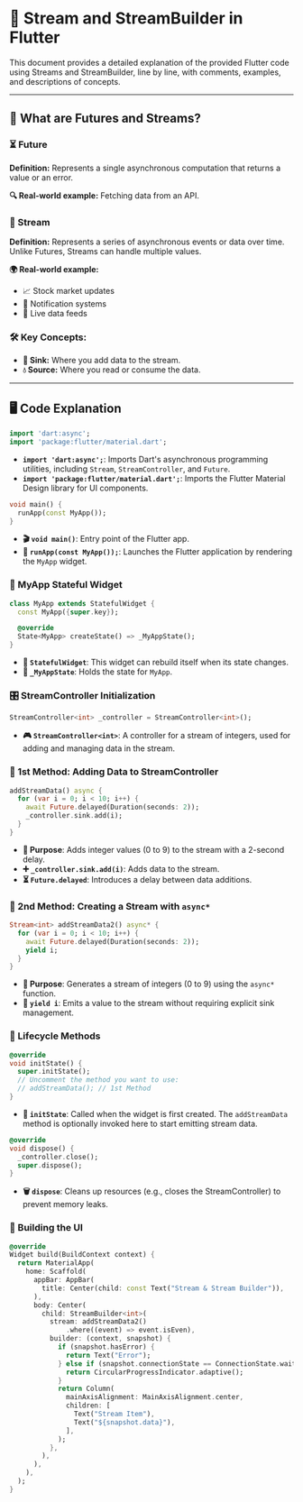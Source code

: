 # 📜 Stream and StreamBuilder in Flutter

This document provides a detailed explanation of the provided Flutter code using Streams and StreamBuilder, line by line, with comments, examples, and descriptions of concepts.

---

## 🔮 What are Futures and Streams?

### ⏳ Future

**Definition:** Represents a single asynchronous computation that returns a value or an error.

**🔍 Real-world example:** Fetching data from an API.

### 🌊 Stream

**Definition:** Represents a series of asynchronous events or data over time. Unlike Futures, Streams can handle multiple values.

**🌍 Real-world example:**
- 📈 Stock market updates
- 🔔 Notification systems
- 📡 Live data feeds

### 🛠 Key Concepts:

- **🛑 Sink:** Where you add data to the stream.
- **💧 Source:** Where you read or consume the data.

---

## 🖥️ Code Explanation

```dart
import 'dart:async';
import 'package:flutter/material.dart';
```
- **`import 'dart:async';`**: Imports Dart's asynchronous programming utilities, including `Stream`, `StreamController`, and `Future`.
- **`import 'package:flutter/material.dart';`**: Imports the Flutter Material Design library for UI components.

```dart
void main() {
  runApp(const MyApp());
}
```
- **🎬 `void main()`**: Entry point of the Flutter app.
- **🚀 `runApp(const MyApp());`**: Launches the Flutter application by rendering the `MyApp` widget.

### 📌 MyApp Stateful Widget
```dart
class MyApp extends StatefulWidget {
  const MyApp({super.key});

  @override
  State<MyApp> createState() => _MyAppState();
}
```
- **🔄 `StatefulWidget`**: This widget can rebuild itself when its state changes.
- **📝 `_MyAppState`**: Holds the state for `MyApp`.

### 🎛️ StreamController Initialization
```dart
StreamController<int> _controller = StreamController<int>();
```
- **🎮 `StreamController<int>`**: A controller for a stream of integers, used for adding and managing data in the stream.

### 🚀 1st Method: Adding Data to StreamController
```dart
addStreamData() async {
  for (var i = 0; i < 10; i++) {
    await Future.delayed(Duration(seconds: 2));
    _controller.sink.add(i);
  }
}
```
- **🎯 Purpose**: Adds integer values (0 to 9) to the stream with a 2-second delay.
- **➕ `_controller.sink.add(i)`**: Adds data to the stream.
- **⏳ `Future.delayed`**: Introduces a delay between data additions.

### 🚀 2nd Method: Creating a Stream with `async*`
```dart
Stream<int> addStreamData2() async* {
  for (var i = 0; i < 10; i++) {
    await Future.delayed(Duration(seconds: 2));
    yield i;
  }
}
```
- **🎯 Purpose**: Generates a stream of integers (0 to 9) using the `async*` function.
- **🔁 `yield i`**: Emits a value to the stream without requiring explicit sink management.

### 🔄 Lifecycle Methods
```dart
@override
void initState() {
  super.initState();
  // Uncomment the method you want to use:
  // addStreamData(); // 1st Method
}
```
- **🔄 `initState`**: Called when the widget is first created. The `addStreamData` method is optionally invoked here to start emitting stream data.

```dart
@override
void dispose() {
  _controller.close();
  super.dispose();
}
```
- **🗑️ `dispose`**: Cleans up resources (e.g., closes the StreamController) to prevent memory leaks.

### 🎨 Building the UI
```dart
@override
Widget build(BuildContext context) {
  return MaterialApp(
    home: Scaffold(
      appBar: AppBar(
        title: Center(child: const Text("Stream & Stream Builder")),
      ),
      body: Center(
        child: StreamBuilder<int>(
          stream: addStreamData2()
              .where((event) => event.isEven),
          builder: (context, snapshot) {
            if (snapshot.hasError) {
              return Text("Error");
            } else if (snapshot.connectionState == ConnectionState.waiting) {
              return CircularProgressIndicator.adaptive();
            }
            return Column(
              mainAxisAlignment: MainAxisAlignment.center,
              children: [
                Text("Stream Item"),
                Text("${snapshot.data}"),
              ],
            );
          },
        ),
      ),
    ),
  );
}
```